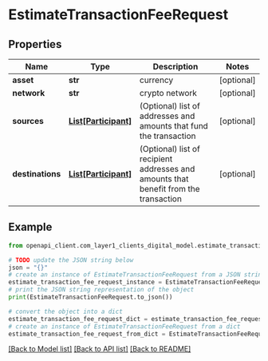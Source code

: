 # EstimateTransactionFeeRequest


## Properties

Name | Type | Description | Notes
------------ | ------------- | ------------- | -------------
**asset** | **str** | currency | [optional] 
**network** | **str** | crypto network | [optional] 
**sources** | [**List[Participant]**](Participant.md) | (Optional) list of addresses and amounts that fund the transaction | [optional] 
**destinations** | [**List[Participant]**](Participant.md) | (Optional) list of recipient addresses and amounts that benefit from the transaction | [optional] 

## Example

```python
from openapi_client.com_layer1_clients_digital_model.estimate_transaction_fee_request import EstimateTransactionFeeRequest

# TODO update the JSON string below
json = "{}"
# create an instance of EstimateTransactionFeeRequest from a JSON string
estimate_transaction_fee_request_instance = EstimateTransactionFeeRequest.from_json(json)
# print the JSON string representation of the object
print(EstimateTransactionFeeRequest.to_json())

# convert the object into a dict
estimate_transaction_fee_request_dict = estimate_transaction_fee_request_instance.to_dict()
# create an instance of EstimateTransactionFeeRequest from a dict
estimate_transaction_fee_request_from_dict = EstimateTransactionFeeRequest.from_dict(estimate_transaction_fee_request_dict)
```
[[Back to Model list]](../README.md#documentation-for-models) [[Back to API list]](../README.md#documentation-for-api-endpoints) [[Back to README]](../README.md)


